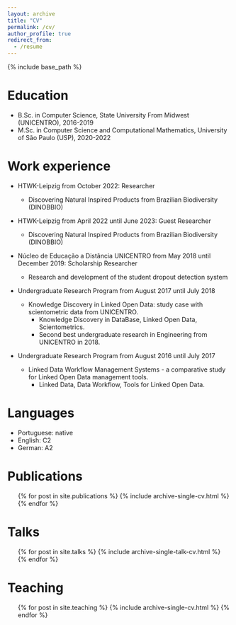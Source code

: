 ```yaml
---
layout: archive
title: "CV"
permalink: /cv/
author_profile: true
redirect_from:
  - /resume
---
```


{% include base_path %}

Education
======
* B.Sc. in Computer Science, State University From Midwest (UNICENTRO), 2016-2019
* M.Sc. in Computer Science and Computational Mathematics, University of São Paulo (USP), 2020-2022

Work experience
======
* HTWK-Leipzig from October 2022: Researcher
  * Discovering Natural Inspired Products from Brazilian Biodiversity (DINOBBIO)

* HTWK-Leipzig from April 2022 until June 2023: Guest Researcher
  * Discovering Natural Inspired Products from Brazilian Biodiversity (DINOBBIO)

* Núcleo de Educação a Distância UNICENTRO from May 2018 until December 2019: Scholarship Researcher
  * Research and development of the student dropout detection system

* Undergraduate Research Program from August 2017 until July 2018
  * Knowledge Discovery in Linked Open Data: study case with scientometric data from UNICENTRO.
    * Knowledge Discovery in DataBase, Linked Open Data, Scientometrics.
    * Second best undergraduate research in Engineering from UNICENTRO in 2018.
* Undergraduate Research Program from August 2016 until July 2017
  * Linked Data Workflow Management Systems - a comparative study for Linked Open Data management tools.
    * Linked Data, Data Workflow, Tools for Linked Open Data.
  
Languages
======
* Portuguese: native
* English: C2
* German: A2

Publications
======
  <ul>{% for post in site.publications %}
    {% include archive-single-cv.html %}
  {% endfor %}</ul>
  
Talks
======
  <ul>{% for post in site.talks %}
    {% include archive-single-talk-cv.html %}
  {% endfor %}</ul>
  
Teaching
======
  <ul>{% for post in site.teaching %}
    {% include archive-single-cv.html %}
  {% endfor %}</ul>
  
<!-- Service and leadership
======
* Currently signed in to 43 different slack teams -->
